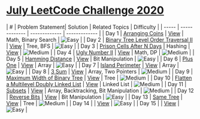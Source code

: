 # [July LeetCode Challenge 2020](https://github.com/rohitkumar-rk/Problem-Solving/tree/master/July%20LeetCode%20Challenge)


| #             | Problem Statement| Solution  | Related Topics | Difficulty |
| ----- | ------------- | ------------- | ------------- |
| Day 1  | [Arranging Coins](https://leetcode.com/problems/arranging-coins/)  | [View](./1.%20Arranging%20Coins/Solution.java) | Math, Binary Search | ![Easy](https://github.com/rohitkumar-rk/Problem-Solving/blob/master/Tags/easy.svg?raw=true) |
| Day 2 | [Binary Tree Level Order Traversal II](https://leetcode.com/problems/binary-tree-level-order-traversal-ii/)  | [View](./2.%20%20Binary%20Tree%20Level%20Order%20Traversal%20II/Solution.java) | Tree, BFS | ![Easy](https://github.com/rohitkumar-rk/Problem-Solving/blob/master/Tags/easy.svg?raw=true) |
| Day 3  | [Prison Cells After N Days](https://leetcode.com/problems/prison-cells-after-n-days/)  | Hashing |  [View](./3.%20Prison%20Cells%20After%20N%20Days/Solution.java) | ![Medium](https://github.com/rohitkumar-rk/Problem-Solving/blob/master/Tags/medium.svg?raw=true) |
| Day 4  | [Ugly Number II](https://leetcode.com/problems/ugly-number-ii/)  | [View](./4.%20Ugly%20Number%20II/Solution.java) |  Math, DP | ![Medium](https://github.com/rohitkumar-rk/Problem-Solving/blob/master/Tags/medium.svg?raw=true) |
| Day 5  | [Hamming Distance](https://leetcode.com/problems/hamming-distance/)  | [View](./5.%20Hamming%20Distance/Solution.java) | Bit Manipulation | ![Easy](https://github.com/rohitkumar-rk/Problem-Solving/blob/master/Tags/easy.svg?raw=true) |
| Day 6  | [Plus One](https://leetcode.com/problems/plus-one/)  | [View](./6.%20Plus%20One/Solution.java) |  Array | ![Easy](https://github.com/rohitkumar-rk/Problem-Solving/blob/master/Tags/easy.svg?raw=true) |
| Day 7  | [Island Perimeter](https://leetcode.com/problems/island-perimeter/)  | [View](./7.%20Island%20Perimeter/Solution.java) | Array  | ![Easy](https://github.com/rohitkumar-rk/Problem-Solving/blob/master/Tags/easy.svg?raw=true) |
| Day 8  | [3 Sum](https://leetcode.com/problems/3sum/)  | [View](./8.%20/3%20Sum/Solution.java) | Array, Two Pointers  | ![Medium](https://github.com/rohitkumar-rk/Problem-Solving/blob/master/Tags/easy.svg?raw=true) |
| Day 9  | [Maximum Width of Binary Tree](https://leetcode.com/problems/maximum-width-of-binary-tree/)  | [View](./9.%20Maximum%20Width%20of%20Binary%20Tree/Solution.java) | Tree | ![Medium](https://github.com/rohitkumar-rk/Problem-Solving/blob/master/Tags/medium.svg?raw=true) |
| Day 10  | [Flatten a Multilevel Doubly Linked List](https://leetcode.com/problems/flatten-a-multilevel-doubly-linked-list/)  |  [View](./10.%20Flatten%20a%20Multilevel%20Doubly%20Linked%20List/Solution.java) |  Linked List | ![Medium](https://github.com/rohitkumar-rk/Problem-Solving/blob/master/Tags/medium.svg?raw=true) |
| Day 11  | [Subsets](https://leetcode.com/problems/subsets/)  | [View](./11.%20Subsets/Solution.java) | Array, Backtracking, Bit Manipulation  | ![Medium](https://github.com/rohitkumar-rk/Problem-Solving/blob/master/Tags/medium.svg?raw=true) |
| Day 12  | [Reverse Bits](https://leetcode.com/problems/reverse-bits/)  | [View](./12.%20Reverse%20Bits/Solution.java) | Bit Manipulation  | ![Easy](https://github.com/rohitkumar-rk/Problem-Solving/blob/master/Tags/easy.svg?raw=true) |
| Day 13 | [Same Tree](https://leetcode.com/problems/same-tree/)  | [View](./13.%20Same%20Tree/Solution.java) | Tree  | ![Medium](https://github.com/rohitkumar-rk/Problem-Solving/blob/master/Tags/medium.svg?raw=true) |
| Day 14  | []()  | [View]() | ![Easy](https://github.com/rohitkumar-rk/Problem-Solving/blob/master/Tags/easy.svg?raw=true) |
| Day 15  | []()  | [View]() | ![Easy](https://github.com/rohitkumar-rk/Problem-Solving/blob/master/Tags/easy.svg?raw=true) |


